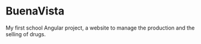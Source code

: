 # BuenaVista

My first school Angular project, a website to manage the production and the selling of drugs.
